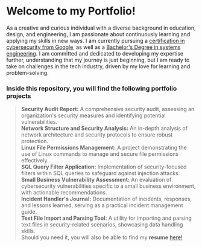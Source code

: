 # Welcome to my Portfolio!

As a creative and curious individual with a diverse background in education, design, and engineering, I am passionate about continuously learning and applying my skills in new ways.
I am currently pursuing a [certification in cybersecurity from Google](https://www.coursera.org/professional-certificates/google-cybersecurity), as well as a [Bachelor's Degree in systems engineering](https://drive.google.com/file/d/1gxTe8g2g7xJuvrRN5Rb4U7VxzWPTiLDP/view?usp=sharing). I am committed and dedicated to developing my expertise further, understanding that my journey is just beginning, but I am ready to take on challenges in the tech industry, driven by my love for learning and problem-solving.

### Inside this repository, you will find the following portfolio projects
> **Security Audit Report:** A comprehensive security audit, assessing an organization's security measures and identifying potential vulnerabilities.<br>
> **Network Structure and Security Analysis:** An in-depth analysis of network architecture and security protocols to ensure robust protection.<br>
> **Linux File Permissions Management:** A project demonstrating the use of Linux commands to manage and secure file permissions effectively.<br>
> **SQL Query Filter Application:** Implementation of security-focused filters within SQL queries to safeguard against injection attacks.<br>
> **Small Business Vulnerability Assessment:** An evaluation of cybersecurity vulnerabilities specific to a small business environment, with actionable recommendations.<br>
> **Incident Handler's Journal:** Documentation of incidents, responses, and lessons learned, serving as a practical incident management guide.<br>
> **Text File Import and Parsing Tool:** A utility for importing and parsing text files in security-related scenarios, showcasing data handling skills.<br>
> Should you need it, you will also be able to find my **resume** [here!](https://www.canva.com/design/DAFaFYRwIIo/P_NX6JpsPr2jsOZZSFiLbA/view)

